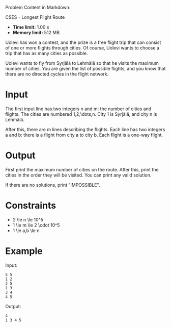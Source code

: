 Problem Content in Markdown:


CSES \- Longest Flight Route




* **Time limit:** 1\.00 s
* **Memory limit:** 512 MB




Uolevi has won a contest, and the prize is a free flight trip that can consist of one or more flights through cities. Of course, Uolevi wants to choose a trip that has as many cities as possible.


Uolevi wants to fly from Syrjälä to Lehmälä so that he visits the maximum number of cities. You are given the list of possible flights, and you know that there are no directed cycles in the flight network.


Input
=====


The first input line has two integers n and m: the number of cities and flights. The cities are numbered 1,2,\\dots,n. City 1 is Syrjälä, and city n is Lehmälä.


After this, there are m lines describing the flights. Each line has two integers a and b: there is a flight from city a to city b. Each flight is a one\-way flight.


Output
======


First print the maximum number of cities on the route. After this, print the cities in the order they will be visited. You can print any valid solution.


If there are no solutions, print "IMPOSSIBLE".


Constraints
===========


* 2 \\le n \\le 10^5
* 1 \\le m \\le 2 \\cdot 10^5
* 1 \\le a,b \\le n


Example
=======


Input:



```
5 5
1 2
2 5
1 3
3 4
4 5

```

Output:



```
4
1 3 4 5

```
 

